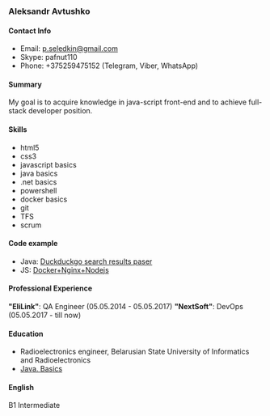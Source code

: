 ### Aleksandr Avtushko

#### Contact Info

-   Email: p.seledkin@gmail.com
-   Skype: pafnut110
-   Phone: +375259475152 (Telegram, Viber, WhatsApp)

#### Summary

My goal is to acquire knowledge in java-script  front-end and to achieve full-stack developer position.

#### Skills

*  html5
 * css3
  * javascript basics
  * java basics
  * .net basics
  * powershell
  * docker basics
  * git
  * TFS
  * scrum 
  


#### Code example

* Java: [Duckduckgo search results paser](https://github.com/PSeledkin/JSOUP/blob/master/src/main/java/Seledkin/DuckDuckGoSearch.java)
* JS: [Docker+Nginx+Nodejs](https://github.com/PSeledkin/docker_nginx_nodejs)


#### Professional  Experience

**"EliLink"**: QA Engineer (05.05.2014 - 05.05.2017)
**"NextSoft"**: DevOps (05.05.2017 - till now)


#### Education

-   Radioelectronics engineer, Belarusian State University of Informatics and Radioelectronics
-   [ Java. Basics](https://stepik.org/course/187/syllabus)

#### English

B1 Intermediate